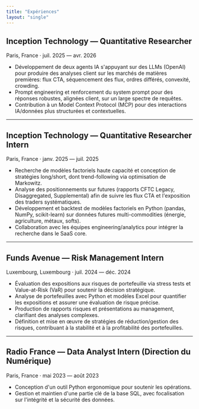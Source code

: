 ```yaml
---
title: "Expériences"
layout: "single"
---
```


## Inception Technology — Quantitative Researcher
Paris, France · juil. 2025 — avr. 2026

- Développement de deux agents IA s'appuyant sur des LLMs (OpenAI) pour produire des analyses client sur les marchés de matières premières: flux CTA, séquencement des flux, ordres différés, convexité, crowding.
- Prompt engineering et renforcement du system prompt pour des réponses robustes, alignées client, sur un large spectre de requêtes.
- Contribution à un Model Context Protocol (MCP) pour des interactions IA/données plus structurées et contextuelles.

---

## Inception Technology — Quantitative Researcher Intern
Paris, France · janv. 2025 — juil. 2025

- Recherche de modèles factoriels haute capacité et conception de stratégies long/short, dont trend-following via optimisation de Markowitz.
- Analyse des positionnements sur futures (rapports CFTC Legacy, Disaggregated, Supplemental) afin de suivre les flux CTA et l'exposition des traders systématiques.
- Développement et backtest de modèles factoriels en Python (pandas, NumPy, scikit-learn) sur données futures multi-commodities (énergie, agriculture, métaux, softs).
- Collaboration avec les équipes engineering/analytics pour intégrer la recherche dans le SaaS core.

---

## Funds Avenue — Risk Management Intern
Luxembourg, Luxembourg · juil. 2024 — déc. 2024

- Évaluation des expositions aux risques de portefeuille via stress tests et Value-at-Risk (VaR) pour soutenir la décision stratégique.
- Analyse de portefeuilles avec Python et modèles Excel pour quantifier les expositions et assurer une évaluation de risque précise.
- Production de rapports risques et présentations au management, clarifiant des analyses complexes.
- Définition et mise en œuvre de stratégies de réduction/gestion des risques, contribuant à la stabilité et à la profitabilité des portefeuilles.

---

## Radio France — Data Analyst Intern (Direction du Numérique)
Paris, France · mai 2023 — août 2023

- Conception d'un outil Python ergonomique pour soutenir les opérations.
- Gestion et maintien d'une partie clé de la base SQL, avec focalisation sur l'intégrité et la sécurité des données.


